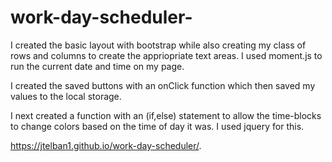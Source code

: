 # work-day-scheduler-

I created the basic layout with bootstrap while also creating my class of rows and columns to create the appriopriate text areas. I used moment.js to run the current date and time on my page.

I created the saved buttons with an onClick function which then saved my values to the local storage. 

I next created a function with an (if,else) statement to allow the time-blocks to change colors based on the time of day it was. I used jquery for this.



https://jtelban1.github.io/work-day-scheduler/.
